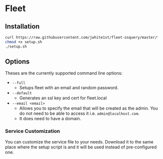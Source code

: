 # Fleet

## Installation

```Bash
curl https://raw.githubusercontent.com/jwhite1st/fleet-osquery/master/fleet/setup.sh -o setup.sh
chmod +x setup.sh
./setup.sh
```

## Options

Theses are the currently supported command line options:

- ```--full```
  - Setups fleet with an email and random password.
- ```--default```
  - Generates an ssl key and cert for fleet.local
- ```--email <email>```
  - Allows you to specify the email that will be created as the admin. You do not need to be able to access it i.e. ```admin@localhost.com```.
  - It does need to have a domain.

### Service Customization

You can customize the service file to your needs. Download it to the same place where the setup script is and it will be used instead of pre-configured one.
